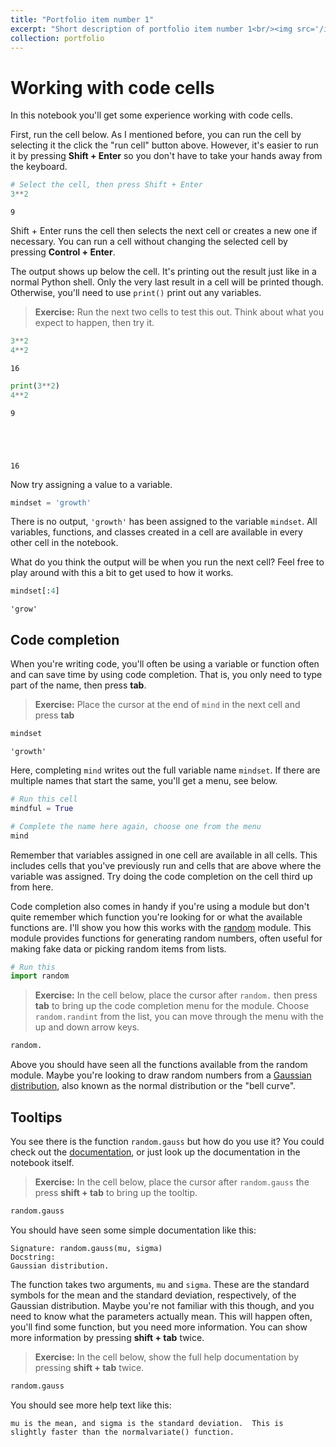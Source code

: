 ```yaml
---
title: "Portfolio item number 1"
excerpt: "Short description of portfolio item number 1<br/><img src='/images/500x300.png'>"
collection: portfolio
---
```


# Working with code cells

In this notebook you'll get some experience working with code cells.

First, run the cell below. As I mentioned before, you can run the cell by selecting it the click the "run cell" button above. However, it's easier to run it by pressing **Shift + Enter** so you don't have to take your hands away from the keyboard.


```python
# Select the cell, then press Shift + Enter
3**2
```




    9



Shift + Enter runs the cell then selects the next cell or creates a new one if necessary. You can run a cell without changing the selected cell by pressing **Control + Enter**.

The output shows up below the cell. It's printing out the result just like in a normal Python shell. Only the very last result in a cell will be printed though. Otherwise, you'll need to use `print()` print out any variables.

> **Exercise:** Run the next two cells to test this out. Think about what you expect to happen, then try it.


```python
3**2
4**2
```




    16




```python
print(3**2)
4**2
```

    9





    16



Now try assigning a value to a variable.


```python
mindset = 'growth'
```

There is no output, `'growth'` has been assigned to the variable `mindset`. All variables, functions, and classes created in a cell are available in every other cell in the notebook.

What do you think the output will be when you run the next cell? Feel free to play around with this a bit to get used to how it works.


```python
mindset[:4]
```




    'grow'



## Code completion

When you're writing code, you'll often be using a variable or function often and can save time by using code completion. That is, you only need to type part of the name, then press **tab**.

> **Exercise:** Place the cursor at the end of `mind` in the next cell and press **tab**


```python
mindset
```




    'growth'



Here, completing `mind` writes out the full variable name `mindset`. If there are multiple names that start the same, you'll get a menu, see below.


```python
# Run this cell
mindful = True
```


```python
# Complete the name here again, choose one from the menu
mind
```

Remember that variables assigned in one cell are available in all cells. This includes cells that you've previously run and cells that are above where the variable was assigned. Try doing the code completion on the cell third up from here.

Code completion also comes in handy if you're using a module but don't quite remember which function you're looking for or what the available functions are. I'll show you how this works with the [random](https://docs.python.org/3/library/random.html) module. This module provides functions for generating random numbers, often useful for making fake data or picking random items from lists.


```python
# Run this
import random
```

> **Exercise:** In the cell below, place the cursor after `random.` then press **tab** to bring up the code completion menu for the module. Choose `random.randint` from the list, you can move through the menu with the up and down arrow keys.


```python
random.
```

Above you should have seen all the functions available from the random module. Maybe you're looking to draw random numbers from a [Gaussian distribution](https://en.wikipedia.org/wiki/Normal_distribution), also known as the normal distribution or the "bell curve".

## Tooltips

You see there is the function `random.gauss` but how do you use it? You could check out the [documentation](https://docs.python.org/3/library/random.html), or just look up the documentation in the notebook itself.

> **Exercise:** In the cell below, place the cursor after `random.gauss` the press **shift + tab** to bring up the tooltip.


```python
random.gauss
```

You should have seen some simple documentation like this:

    Signature: random.gauss(mu, sigma)
    Docstring:
    Gaussian distribution.

The function takes two arguments, `mu` and `sigma`. These are the standard symbols for the mean and the standard deviation, respectively, of the Gaussian distribution. Maybe you're not familiar with this though, and you need to know what the parameters actually mean. This will happen often, you'll find some function, but you need more information. You can show more information by pressing **shift + tab** twice.

> **Exercise:** In the cell below, show the full help documentation by pressing **shift + tab** twice.


```python
random.gauss
```

You should see more help text like this:

    mu is the mean, and sigma is the standard deviation.  This is
    slightly faster than the normalvariate() function.
